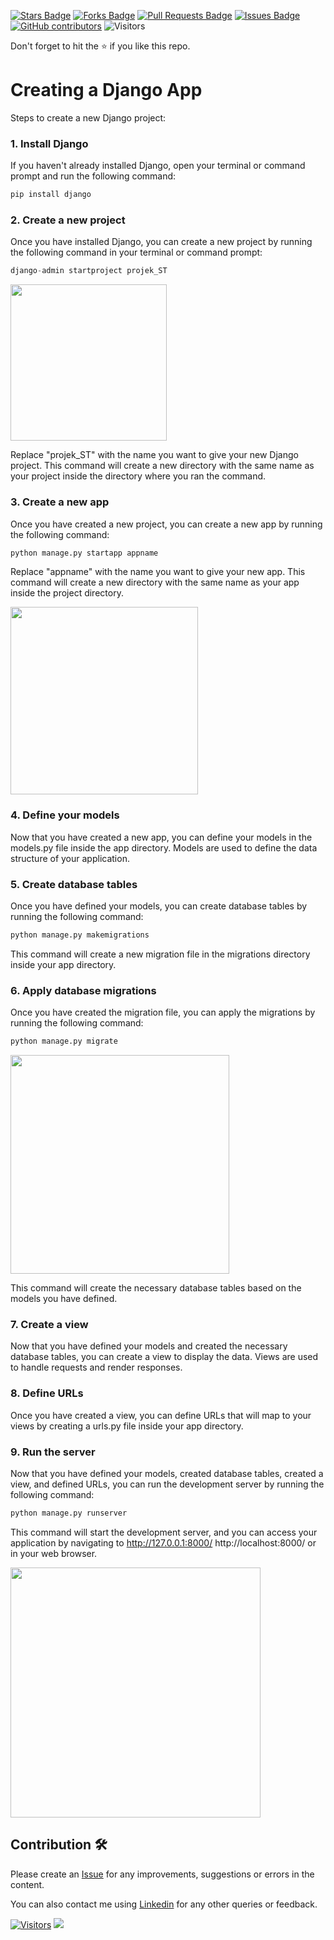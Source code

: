 <a href="https://github.com/drshahizan/learn-django/stargazers"><img src="https://img.shields.io/github/stars/drshahizan/learn-django" alt="Stars Badge"/></a>
<a href="https://github.com/drshahizan/learn-django/network/members"><img src="https://img.shields.io/github/forks/drshahizan/learn-django" alt="Forks Badge"/></a>
<a href="https://github.com/drshahizan/learn-django/pulls"><img src="https://img.shields.io/github/issues-pr/drshahizan/learn-django" alt="Pull Requests Badge"/></a>
<a href="https://github.com/drshahizan/learn-django/issues"><img src="https://img.shields.io/github/issues/drshahizan/learn-django" alt="Issues Badge"/></a>
<a href="https://github.com/drshahizan/learn-django/graphs/contributors"><img alt="GitHub contributors" src="https://img.shields.io/github/contributors/drshahizan/learn-django?color=2b9348"></a>
![Visitors](https://api.visitorbadge.io/api/visitors?path=https%3A%2F%2Fgithub.com%2Flearn-django&labelColor=%23d9e3f0&countColor=%23697689&style=flat)

Don't forget to hit the :star: if you like this repo.

# Creating a Django App	

Steps to create a new Django project:

### 1. Install Django
If you haven't already installed Django, open your terminal or command prompt and run the following command:

```python
pip install django
```

### 2. Create a new project
Once you have installed Django, you can create a new project by running the following command in your terminal or command prompt:

```python
django-admin startproject projek_ST
```
<img src="vsc.png" width="250" />

Replace "projek_ST" with the name you want to give your new Django project. This command will create a new directory with the same name as your project inside the directory where you ran the command.

### 3. Create a new app
Once you have created a new project, you can create a new app by running the following command:

```python
python manage.py startapp appname
```

Replace "appname" with the name you want to give your new app. This command will create a new directory with the same name as your app inside the project directory.

<img src="members.png" width="300" />


### 4. Define your models
Now that you have created a new app, you can define your models in the models.py file inside the app directory. Models are used to define the data structure of your application.

### 5. Create database tables
Once you have defined your models, you can create database tables by running the following command:

```python
python manage.py makemigrations
```

This command will create a new migration file in the migrations directory inside your app directory.

### 6. Apply database migrations
Once you have created the migration file, you can apply the migrations by running the following command:

```python
python manage.py migrate
```
<img src="migrate.png" width="350" />

This command will create the necessary database tables based on the models you have defined.

### 7. Create a view
Now that you have defined your models and created the necessary database tables, you can create a view to display the data. Views are used to handle requests and render responses.

### 8. Define URLs
Once you have created a view, you can define URLs that will map to your views by creating a urls.py file inside your app directory.

### 9. Run the server
Now that you have defined your models, created database tables, created a view, and defined URLs, you can run the development server by running the following command:

```python
python manage.py runserver
```

This command will start the development server, and you can access your application by navigating to http://127.0.0.1:8000/ http://localhost:8000/ or in your web browser.

<img src="localhost.png" width="400" />

## Contribution 🛠️
Please create an [Issue](https://github.com/drshahizan/learn-django/issues) for any improvements, suggestions or errors in the content.

You can also contact me using [Linkedin](https://www.linkedin.com/in/drshahizan/) for any other queries or feedback.

[![Visitors](https://api.visitorbadge.io/api/visitors?path=https%3A%2F%2Fgithub.com%2Fdrshahizan&labelColor=%23697689&countColor=%23555555&style=plastic)](https://visitorbadge.io/status?path=https%3A%2F%2Fgithub.com%2Fdrshahizan)
![](https://hit.yhype.me/github/profile?user_id=81284918)

